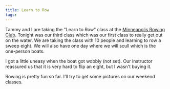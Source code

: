 ```yaml
---
title: Learn to Row
tags: 
---
```


Tammy and I are taking the "Learn to Row" class at the [Minneapolis Rowing Club](http://www.mplsrowing.org/ ). Tonight was our third class which was our first class to really get out on the water. We are taking the class with 10 people and learning to row a sweep eight. We will also have one day where we will scull which is the one-person boats.

I got a little uneasy when the boat got wobbly (not set). Our instructor reassured us that it is very hard to flip an eight, but I wasn't buying it.

Rowing is pretty fun so far. I'll try to get some pictures on our weekend classes.
